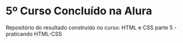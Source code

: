 # 5º Curso Concluído na Alura
  Repositório do resultado construído no curso: HTML e CSS parte 5 - praticando HTML-CSS
